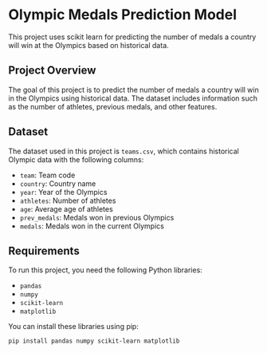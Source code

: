 # Olympic Medals Prediction Model

This project uses scikit learn for predicting the number of medals a country will win at the Olympics based on historical data.

## Project Overview

The goal of this project is to predict the number of medals a country will win in the Olympics using historical data. The dataset includes information such as the number of athletes, previous medals, and other features.

## Dataset

The dataset used in this project is `teams.csv`, which contains historical Olympic data with the following columns:

- `team`: Team code
- `country`: Country name
- `year`: Year of the Olympics
- `athletes`: Number of athletes
- `age`: Average age of athletes
- `prev_medals`: Medals won in previous Olympics
- `medals`: Medals won in the current Olympics

## Requirements

To run this project, you need the following Python libraries:

- `pandas`
- `numpy`
- `scikit-learn`
- `matplotlib`

You can install these libraries using pip:

```bash
pip install pandas numpy scikit-learn matplotlib

